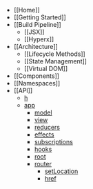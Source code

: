 * [[Home]]
* [[Getting Started]]
* [[Build Pipeline]]
  * [[JSX]]
  * [[Hyperx]]
* [[Architecture]]
  * [[Lifecycle Methods]]
  * [[State Management]]
  * [[Virtual DOM]]
* [[Components]]
* [[Namespaces]]
* [[API]]
  * [h](/hyperapp/hyperapp/wiki/api#h)
  * [app](/hyperapp/hyperapp/wiki/api#app)
    * [model](/hyperapp/hyperapp/wiki/api#model)
    * [view](/hyperapp/hyperapp/wiki/api#view)
    * [reducers](/hyperapp/hyperapp/wiki/api#reducers)
    * [effects](/hyperapp/hyperapp/wiki/api#effects)
    * [subscriptions](/hyperapp/hyperapp/wiki/api#subscriptions)
    * [hooks](/hyperapp/hyperapp/wiki/api#hooks)
    * [root](/hyperapp/hyperapp/wiki/api#root)
    * [router](/hyperapp/hyperapp/wiki/api#router)
        * [setLocation](/hyperapp/hyperapp/wiki/api#setlocation)
        * [href](/hyperapp/hyperapp/wiki/api#href)

